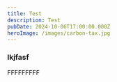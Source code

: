 ```yaml
---
title: Test
description: Test
pubDate: 2024-10-06T17:00:00.000Z
heroImage: /images/carbon-tax.jpg
---
```


### lkjfasf

FFFFFFFFF
